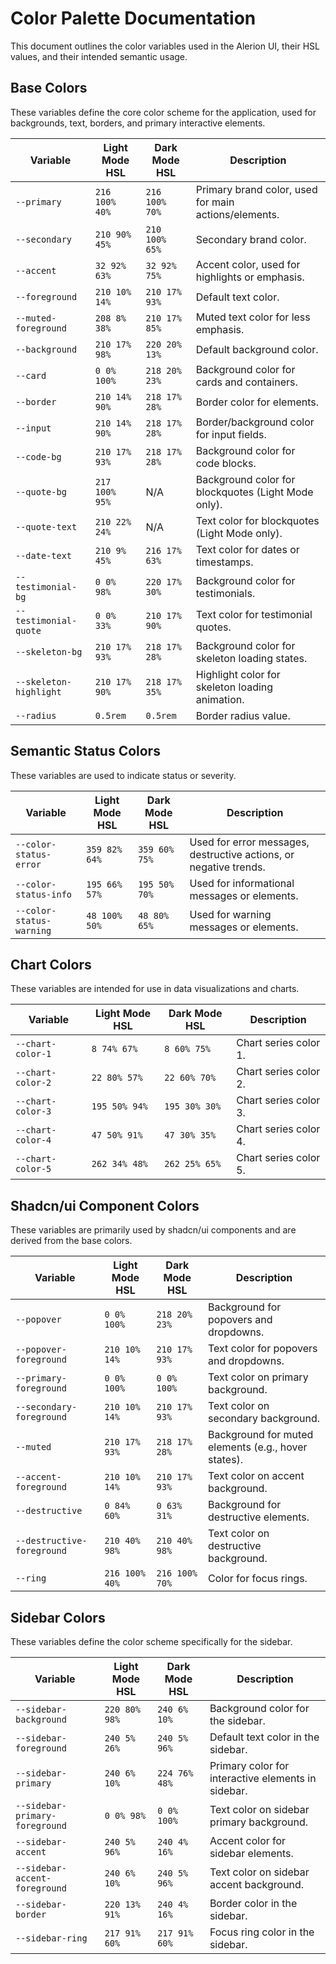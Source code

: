 # Color Palette Documentation

This document outlines the color variables used in the Alerion UI, their HSL values, and their intended semantic usage.

## Base Colors

These variables define the core color scheme for the application, used for backgrounds, text, borders, and primary interactive elements.

| Variable               | Light Mode HSL | Dark Mode HSL  | Description                                          |
| ---------------------- | -------------- | -------------- | ---------------------------------------------------- |
| `--primary`            | `216 100% 40%` | `216 100% 70%` | Primary brand color, used for main actions/elements. |
| `--secondary`          | `210 90% 45%`  | `210 100% 65%` | Secondary brand color.                               |
| `--accent`             | `32 92% 63%`   | `32 92% 75%`   | Accent color, used for highlights or emphasis.       |
| `--foreground`         | `210 10% 14%`  | `210 17% 93%`  | Default text color.                                  |
| `--muted-foreground`   | `208 8% 38%`   | `210 17% 85%`  | Muted text color for less emphasis.                  |
| `--background`         | `210 17% 98%`  | `220 20% 13%`  | Default background color.                            |
| `--card`               | `0 0% 100%`    | `218 20% 23%`  | Background color for cards and containers.           |
| `--border`             | `210 14% 90%`  | `218 17% 28%`  | Border color for elements.                           |
| `--input`              | `210 14% 90%`  | `218 17% 28%`  | Border/background color for input fields.            |
| `--code-bg`            | `210 17% 93%`  | `218 17% 28%`  | Background color for code blocks.                    |
| `--quote-bg`           | `217 100% 95%` | N/A            | Background color for blockquotes (Light Mode only).  |
| `--quote-text`         | `210 22% 24%`  | N/A            | Text color for blockquotes (Light Mode only).        |
| `--date-text`          | `210 9% 45%`   | `216 17% 63%`  | Text color for dates or timestamps.                  |
| `--testimonial-bg`     | `0 0% 98%`     | `220 17% 30%`  | Background color for testimonials.                   |
| `--testimonial-quote`  | `0 0% 33%`     | `210 17% 90%`  | Text color for testimonial quotes.                   |
| `--skeleton-bg`        | `210 17% 93%`  | `218 17% 28%`  | Background color for skeleton loading states.        |
| `--skeleton-highlight` | `210 17% 90%`  | `218 17% 35%`  | Highlight color for skeleton loading animation.      |
| `--radius`             | `0.5rem`       | `0.5rem`       | Border radius value.                                 |

## Semantic Status Colors

These variables are used to indicate status or severity.

| Variable                 | Light Mode HSL | Dark Mode HSL | Description                                                       |
| ------------------------ | -------------- | ------------- | ----------------------------------------------------------------- |
| `--color-status-error`   | `359 82% 64%`  | `359 60% 75%` | Used for error messages, destructive actions, or negative trends. |
| `--color-status-info`    | `195 66% 57%`  | `195 50% 70%` | Used for informational messages or elements.                      |
| `--color-status-warning` | `48 100% 50%`  | `48 80% 65%`  | Used for warning messages or elements.                            |

## Chart Colors

These variables are intended for use in data visualizations and charts.

| Variable          | Light Mode HSL | Dark Mode HSL | Description           |
| ----------------- | -------------- | ------------- | --------------------- |
| `--chart-color-1` | `8 74% 67%`    | `8 60% 75%`   | Chart series color 1. |
| `--chart-color-2` | `22 80% 57%`   | `22 60% 70%`  | Chart series color 2. |
| `--chart-color-3` | `195 50% 94%`  | `195 30% 30%` | Chart series color 3. |
| `--chart-color-4` | `47 50% 91%`   | `47 30% 35%`  | Chart series color 4. |
| `--chart-color-5` | `262 34% 48%`  | `262 25% 65%` | Chart series color 5. |

## Shadcn/ui Component Colors

These variables are primarily used by shadcn/ui components and are derived from the base colors.

| Variable                   | Light Mode HSL | Dark Mode HSL  | Description                                         |
| -------------------------- | -------------- | -------------- | --------------------------------------------------- |
| `--popover`                | `0 0% 100%`    | `218 20% 23%`  | Background for popovers and dropdowns.              |
| `--popover-foreground`     | `210 10% 14%`  | `210 17% 93%`  | Text color for popovers and dropdowns.              |
| `--primary-foreground`     | `0 0% 100%`    | `0 0% 100%`    | Text color on primary background.                   |
| `--secondary-foreground`   | `210 10% 14%`  | `210 17% 93%`  | Text color on secondary background.                 |
| `--muted`                  | `210 17% 93%`  | `218 17% 28%`  | Background for muted elements (e.g., hover states). |
| `--accent-foreground`      | `210 10% 14%`  | `210 17% 93%`  | Text color on accent background.                    |
| `--destructive`            | `0 84% 60%`    | `0 63% 31%`    | Background for destructive elements.                |
| `--destructive-foreground` | `210 40% 98%`  | `210 40% 98%`  | Text color on destructive background.               |
| `--ring`                   | `216 100% 40%` | `216 100% 70%` | Color for focus rings.                              |

## Sidebar Colors

These variables define the color scheme specifically for the sidebar.

| Variable                       | Light Mode HSL | Dark Mode HSL | Description                                        |
| ------------------------------ | -------------- | ------------- | -------------------------------------------------- |
| `--sidebar-background`         | `220 80% 98%`  | `240 6% 10%`  | Background color for the sidebar.                  |
| `--sidebar-foreground`         | `240 5% 26%`   | `240 5% 96%`  | Default text color in the sidebar.                 |
| `--sidebar-primary`            | `240 6% 10%`   | `224 76% 48%` | Primary color for interactive elements in sidebar. |
| `--sidebar-primary-foreground` | `0 0% 98%`     | `0 0% 100%`   | Text color on sidebar primary background.          |
| `--sidebar-accent`             | `240 5% 96%`   | `240 4% 16%`  | Accent color for sidebar elements.                 |
| `--sidebar-accent-foreground`  | `240 6% 10%`   | `240 5% 96%`  | Text color on sidebar accent background.           |
| `--sidebar-border`             | `220 13% 91%`  | `240 4% 16%`  | Border color in the sidebar.                       |
| `--sidebar-ring`               | `217 91% 60%`  | `217 91% 60%` | Focus ring color in the sidebar.                   |
